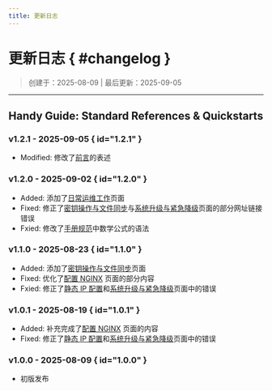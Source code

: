 ```yaml
---
title: 更新日志
---
```


更新日志 { #changelog }
========

> 创建于：2025-08-09 | 最后更新：2025-09-05

---

Handy Guide: Standard References & Quickstarts
----------------------------------------------

### v1.2.1 - 2025-09-05 { id="1.2.1" }

-   Modified: 修改了[前言][homepage]的表述

### v1.2.0 - 2025-09-02 { id="1.2.0" }

-   Added: 添加了[日常运维工作][daily-maintenance]页面
-   Fixed: 修正了[密钥操作与文件同步][ssh-rsync]与[系统升级与紧急降级][apt-advanced]页面的部分网址链接错误
-   Fxied: 修改了[手册规范][template]中数学公式的语法

### v1.1.0 - 2025-08-23 { id="1.1.0" }

-   Added: 添加了[密钥操作与文件同步][ssh-rsync]页面
-   Fixed: 优化了[配置 NGINX][nginx] 页面的部分内容
-   Fxied: 修正了[静态 IP 配置][network]和[系统升级与紧急降级][apt-advanced]页面中的错误

### v1.0.1 - 2025-08-19 { id="1.0.1" }

-   Added: 补充完成了[配置 NGINX][nginx] 页面的内容
-   Fixed: 修正了[静态 IP 配置][network]和[系统升级与紧急降级][apt-advanced]页面中的错误

### v1.0.0 - 2025-08-09 { id="1.0.0" }

-   初版发布

[network]: ../practice/network.md
[apt-advanced]: ../practice/apt-advanced.md
[nginx]: ../practice/nginx.md
[ssh-rsync]: ../practice/ssh-rsync.md
[daily-maintenance]: ../practice/daily-maintenance.md
[template]: ./template.md
[homepage]: ../index.md
